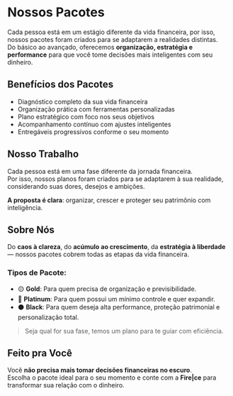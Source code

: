 # Nossos Pacotes

Cada pessoa está em um estágio diferente da vida financeira, por isso, nossos pacotes foram criados para se adaptarem a realidades distintas.  
Do básico ao avançado, oferecemos **organização, estratégia e performance** para que você tome decisões mais inteligentes com seu dinheiro.

## Benefícios dos Pacotes

-  Diagnóstico completo da sua vida financeira
-  Organização prática com ferramentas personalizadas
-  Plano estratégico com foco nos seus objetivos
-  Acompanhamento contínuo com ajustes inteligentes
-  Entregáveis progressivos conforme o seu momento


## Nosso Trabalho

Cada pessoa está em uma fase diferente da jornada financeira.  
Por isso, nossos planos foram criados para se adaptarem à sua realidade, considerando suas dores, desejos e ambições.

**A proposta é clara**: organizar, crescer e proteger seu patrimônio com inteligência.

## Sobre Nós

Do **caos à clareza**, do **acúmulo ao crescimento**, da **estratégia à liberdade** — nossos pacotes cobrem todas as etapas da vida financeira.

### Tipos de Pacote:

- 🟡 **Gold**: Para quem precisa de organização e previsibilidade.
- 🔵 **Platinum**: Para quem possui um mínimo controle e quer expandir.
- ⚫ **Black**: Para quem deseja alta performance, proteção patrimonial e personalização total.

> Seja qual for sua fase, temos um plano para te guiar com eficiência.


## Feito pra Você

Você **não precisa mais tomar decisões financeiras no escuro**.  
Escolha o pacote ideal para o seu momento e conte com a **Fire|ce** para transformar sua relação com o dinheiro.
